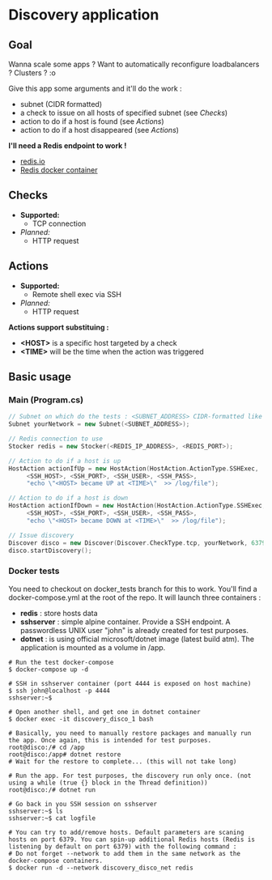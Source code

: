 # Discovery application

## Goal
Wanna scale some apps ? Want to automatically reconfigure loadbalancers ? Clusters ? :o

Give this app some arguments and it'll do the work :
- subnet (CIDR formatted)
- a check to issue on all hosts of specified subnet (see *Checks*)
- action to do if a host is found (see *Actions*)
- action to do if a host disappeared (see *Actions*)

**I'll need a Redis endpoint to work !** 
- [redis.io](https://redis.io/) 
- [Redis docker container](https://hub.docker.com/_/redis/)

## Checks
- **Supported:**
    - TCP connection
- *Planned:*
    - HTTP request

## Actions
- **Supported:**
    - Remote shell exec via SSH
- *Planned:*
    - HTTP request

**Actions support substituing :**
- **\<HOST>** is a specific host targeted by a check
- **\<TIME>** will be the time when the action was triggered

## Basic usage
### Main (Program.cs)

```C++
// Subnet on which do the tests : <SUBNET_ADDRESS> CIDR-formatted like "192.168.1.0/24"
Subnet yourNetwork = new Subnet(<SUBNET_ADDRESS>);

// Redis connection to use
Stocker redis = new Stocker(<REDIS_IP_ADDRESS>, <REDIS_PORT>);

// Action to do if a host is up
HostAction actionIfUp = new HostAction(HostAction.ActionType.SSHExec,
     <SSH_HOST>, <SSH_PORT>, <SSH_USER>, <SSH_PASS>,
     "echo \"<HOST> became UP at <TIME>\"  >> /log/file");

// Action to do if a host is down
HostAction actionIfDown = new HostAction(HostAction.ActionType.SSHExec,
     <SSH_HOST>, <SSH_PORT>, <SSH_USER>, <SSH_PASS>, 
     "echo \"<HOST> became DOWN at <TIME>\"  >> /log/file");

// Issue discovery
Discover disco = new Discover(Discover.CheckType.tcp, yourNetwork, 6379, actionIfUp, actionIfDown, redis, "SuperNetworkName");
disco.startDiscovery();
```

### Docker tests

You need to checkout on docker_tests branch for this to work.
You'll find a docker-compose.yml at the root of the repo. It will launch three containers : 
- **redis** : store hosts data
- **sshserver** : simple alpine container. Provide a SSH endpoint. A passwordless UNIX user "john" is already created for test purposes.
- **dotnet** : is using official microsoft/dotnet image (latest build atm). The application is mounted as a volume in /app.

```shell
# Run the test docker-compose
$ docker-compose up -d

# SSH in sshserver container (port 4444 is exposed on host machine)
$ ssh john@localhost -p 4444
sshserver:~$ 

# Open another shell, and get one in dotnet container
$ docker exec -it discovery_disco_1 bash

# Basically, you need to manually restore packages and manually run the app. Once again, this is intended for test purposes. 
root@disco:/# cd /app
root@disco:/app# dotnet restore
# Wait for the restore to complete... (this will not take long)

# Run the app. For test purposes, the discovery run only once. (not using a while (true {} block in the Thread definition))
root@disco:/# dotnet run

# Go back in you SSH session on sshserver
sshserver:~$ ls
sshserver:~$ cat logfile

# You can try to add/remove hosts. Default parameters are scaning hosts on port 6379. You can spin-up additional Redis hosts (Redis is listening by default on port 6379) with the following command :
# Do not forget --network to add them in the same network as the docker-compose containers.
$ docker run -d --network discovery_disco_net redis
```